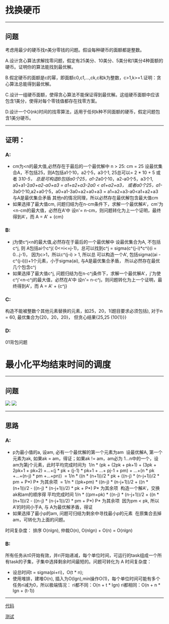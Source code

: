 # 找换硬币
-------------
## 问题

考虑用最少的硬币找n美分零钱的问题。假设每种硬币的面额都是整数。

A.设计贪心算法求解找零问题，假定有25美分、10美分、5美分和1美分4种面额的硬币。证明你的算法能找到最优解。

B.假定硬币的面额是c的幂，即面额c0,c1,...,ck,c和k为整数，c>1,k>=1.证明：贪心算法总能得到最优解。

C.设计一组硬币面额，使得贪心算法不能保证得到最优解。这组硬币面额中应该包含1美分，使得对每个零钱值都存在找零方案。

D.设计一个O(nk)时间的找零算法，适用于任何k种不同面额的硬币，假定问题包含1美分硬币。

-------------

## 证明：
### A:
- cm为<n的最大值,必然存在于最后的一个最优解中
  n > 25: cm = 25 设最优集合A，不包括25，则A包括a1个10，a2个5，a3个1, 25总可以= 2 * 10 + 5 或者 3*10-5，
          总是可构造B包括a0个25，a1-2*a0个10，a2-a0个5，a3个1, a0+a1-2*a0+a2-a0+a3 = a1+a2+a3-2a0 < a1+a2+a3，
          或者a0个25，a1-3*a0个10,a2+a0个5，a0+a1-3a0+a2+a0+a3 = a1+a2+a3-a0<a1+a2+a3
          与A是最优集合矛盾
  其他n的情况同理，所以必然存在最优解包含最大值cm
- 如果选择了最大值cm, 问题归结为在n-cm条件下，求解一个最优解A'，cm'为<n-cm的最大值，必然在A'中
  设n'= n-cm，则问题转化为上一个证明，最终得到A'，而 A = A' + {cm}
  
### B:
- j为使c^j<n的最大值,必然存在于最后的一个最优解中 
  设最优集合为A, 不包括c^j, 则 A包括ai个c^j( 0<=i<=j-1)，总可以找到c^j = sigma(c^(j-i)*c^i)(i = 0...j-1)， 因为c>1，所以c^(j-i) > 1, 所以总
  可以构造一个A', 包括sigma((ai - c^(j-i)))+1个元素，小于sigma(ai), 与A是最优集合矛盾， 所以必然存在最优几个包含c^j
- 如果选择了最大值c^j, 问题归结为在n-c^j条件下，求解一个最优解A'，j'为使c^j'<n-c^j的最大值，必然在A'中
  设n'= n-c^j，则问题转化为上一个证明，最终得到A'，而 A = A' + {c^j}
  
### C:
构造不能被整数个其他元素替换的元素，如25，20，1(题目要求必须包括), 对于n = 60, 最优集合为{20，20，20}， 但贪心结果{25,25 {10{1}}}

### D:
01背包问题

# 最小化平均结束时间的调度
-------------
## 问题
![](https://github.com/shady831213/algorithms/blob/master/greedy/static/greedy16-2.PNG)
![](https://github.com/shady831213/algorithms/blob/master/greedy/static/greedy16-2-1.PNG)

-------------
## 思路

### A:
- p为最小值的a, 设am, 必有一个最优解的第一个元素为am
  设最优解A, 第一个元素为ak, 如果ak = am，得证；如果ak != am，am必为 1...n中的一个，设am为第j个元素，此时平均完成时间为
  1/n * (pk + (2pk + pk+1) + (3pk + 2pk+1 + pk+2) +...+(j * pk + (j-1) * pk+1 + ...+ pj-1 + pm) + ...+(n * pk +...+(n-j) * pm +...+pn))
  = 1/n * ((n * (n+1))/2 * pk + ((n-j) * (n-j+1))/2 * pm + P*) P* 为其余项
  = 1/n * ((pk+pm) * ((n-j) * (n-j+1))/2 + ((n * (n+1))/2 -  ((n-j) * (n-j+1))/2) * pk + P*) P* 为其余项
  构造一个解A'，交换ak和am的顺序得 平均完成时间
  1/n * ((pm+pk) * ((n-j) * (n-j+1))/2 + ((n * (n+1))/2 - ((n-j) * (n-j+1))/2) * pm + P*) P* 为其余项
  因为pm < pk, 所以A'的时间小于A, 与 A为最优解矛盾，得证
- 如果选择了最小p的am, 问题可归结为剩余中寻找最小p的元素
  在原集合去掉am，可转化为上面的问题。

时间复杂度：
  排序 O(nlgn), 仲裁O(n), O(nlgn) + O(n) = O(nlgn)
 
### B:
所有任务从t0开始有效，并ri开始递减，每个单位时间，可运行的task组成一个所有task的子集，子集中选择剩余时间最短的。问题可转化为 A
时间复杂度：
  - 设总时间t = sigma(pi+ri)，O(t * n);
  - 使用堆排，建堆O(n), 插入为O(lgn),min操作O(1)，每个单位时间可能有多个任务ri减为0，所以极端情况：
    ri都不同：O(n + t * lgn)
    ri都相同：O(n + n * lgn + (t-1))

-------------
[代码](https://github.com/shady831213/algorithms/blob/master/greedy/minAvgCompletedTimeSch.go)

[测试](https://github.com/shady831213/algorithms/blob/master/greedy/minAvgCompletedTimeSch_test.go)
